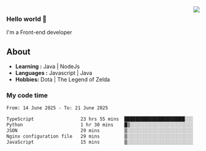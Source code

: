 <img align='right' src="https://github-readme-stats.vercel.app/api?username=jumodada&show_icons=true&theme=vue">

### Hello world 👋

I'm a Front-end developer 
    
## About
-  **Learning :** Java | NodeJs
-  **Languages :** Javascript | Java
-  **Hobbies:** Dota | The Legend of Zelda

### My code time

<!--START_SECTION:waka-->

```txt
From: 14 June 2025 - To: 21 June 2025

TypeScript                 23 hrs 55 mins  ██████████████████████░░░   88.22 %
Python                     1 hr 30 mins    █▒░░░░░░░░░░░░░░░░░░░░░░░   05.56 %
JSON                       29 mins         ▒░░░░░░░░░░░░░░░░░░░░░░░░   01.82 %
Nginx configuration file   29 mins         ▒░░░░░░░░░░░░░░░░░░░░░░░░   01.80 %
JavaScript                 15 mins         ▒░░░░░░░░░░░░░░░░░░░░░░░░   00.97 %
```

<!--END_SECTION:waka-->
